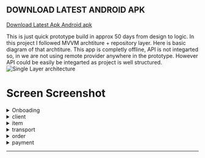 ## DOWNLOAD LATEST ANDROID APK
[Download Latest Apk Android apk](https://github.com/Vedsaga/salesman/actions/workflows/apk_build.yml)

This is just quick prototype build in approx 50 days from design to logic. In this project I followed MVVM archtiture + repository layer. Here is basic diagram of that archtiture. This app is completly offline, API is not integarted so, in we are not using remote provider anywhere in the prototype. However API could be easily be integarted as project is well structured.
![Single Layer architecture](https://user-images.githubusercontent.com/59083528/179910380-06deb2dd-d9b8-4d59-8751-d67cc1d3475b.svg)



# Screen Screenshot

<details close>
<summary>Onboading</summary>
<br>
![Screenshot_20220720_082514](https://user-images.githubusercontent.com/59083528/179907530-5df05792-0d0d-4a0f-8a35-9f4f1096c5dd.jpg)
![Screenshot_2022_0720_082014](https://user-images.githubusercontent.com/59083528/179907549-90da5f47-9ded-47d9-aeb8-6718e388b5d8.jpg)
![Screenshot_20220720_081937](https://user-images.githubusercontent.com/59083528/179907552-c7e3122d-f2c3-4f2a-a7cc-f39575a9090b.jpg)
![Screenshot_20220720_081917](https://user-images.githubusercontent.com/59083528/179907461-cc09bd2e-f7e9-46c2-8879-4ef005ddbc6b.jpg)
![Screenshot_2022_0720_081844](https://user-images.githubusercontent.com/59083528/179907470-e63fe3a6-0198-4d19-b841-468daa7a039e.jpg)
![Screenshot_2022_0720_084104](https://user-images.githubusercontent.com/59083528/179907477-1f5c4631-da61-4b1d-8e3f-7a482ae53356.jpg)
</details>

<details close>
<summary>client</summary>
<br>


![Screenshot_20220720_082202](https://user-images.githubusercontent.com/59083528/179907547-e672fb9b-8b4f-40d2-8825-de9bb9649d44.jpg)
![Screenshot_20220720_083709](https://user-images.githubusercontent.com/59083528/179907498-823910a6-2715-4af1-beda-3d947208620f.jpg)
![Screenshot_20220720_083703](https://user-images.githubusercontent.com/59083528/179907501-6a015a31-56b6-46a9-970b-a2ba2254969f.jpg)
![Screenshot_20220720_083657](https://user-images.githubusercontent.com/59083528/179907508-b3f9631e-acd9-4042-842e-505746e61c60.jpg)
</details>


<details close>
<summary>item</summary>
<br>
![Screenshot_20220720_082505](https://user-images.githubusercontent.com/59083528/179907535-51dc95ac-5832-4985-856b-8180a4594118.jpg)
![Screenshot_20220720_082455](https://user-images.githubusercontent.com/59083528/179907537-b754dbeb-7898-44b3-b098-a8df68fdc2fa.jpg)
![Screenshot_20220720_082438](https://user-images.githubusercontent.com/59083528/179907539-0b8412a6-f4a1-4eaf-89ae-7e7ad718a04c.jpg)
![Screenshot_20220720_082246](https://user-images.githubusercontent.com/59083528/179907541-45aa719c-5220-4cb8-b2df-0f8edc486e81.jpg)
![Screenshot_20220720_082234](https://user-images.githubusercontent.com/59083528/179907542-1a83fa72-0cbe-4c69-b16a-0d6e74a7e060.jpg)
</details>

<details close>
<summary>transport</summary>
<br>

![Screenshot_20220720_083622](https://user-images.githubusercontent.com/59083528/179907517-a9af789c-0d51-4ba2-9174-495057ef42ec.jpg)
![Screenshot_20220720_083310](https://user-images.githubusercontent.com/59083528/179907520-099b4a99-0422-43ad-a0d6-866cb274f2f9.jpg)
![Screenshot_20220720_082552](https://user-images.githubusercontent.com/59083528/179907527-8b8f6ac4-5dce-49b1-8363-807ec3f7b5e3.jpg)
</details>

<details close>
<summary>order</summary>
<br>

![Screenshot_20220720_083854](https://user-images.githubusercontent.com/59083528/179907495-80d8011e-f1c7-46c8-8a70-a64175f552e1.jpg)
![Screenshot_20220720_083848](https://user-images.githubusercontent.com/59083528/179907497-2f222827-0605-40c6-8eb7-bd3545ec9bff.jpg)
![Screenshot_20220720_083652](https://user-images.githubusercontent.com/59083528/179907511-6897b2fd-476a-4f7e-88e6-151ad8dc64ca.jpg)
![Screenshot_20220720_083635](https://user-images.githubusercontent.com/59083528/179907514-22070276-9ddc-4a4d-9192-93ed779d256d.jpg)
![Screenshot_2022_0720_082721](https://user-images.githubusercontent.com/59083528/179907523-4ab80c43-42b7-4997-8ece-105360cb305c.jpg)
![Screenshot_20220720_082632](https://user-images.githubusercontent.com/59083528/179907526-5e093bff-a115-4fe0-bb6c-ea2c2f7052d1.jpg)
</details>


<details close>
<summary>payment</summary>
<br>

![Screenshot_2022_0720_084021](https://user-images.githubusercontent.com/59083528/179907485-72d10833-1c0c-4604-a6a6-d6a3ffccf09a.jpg)
![Screenshot_2022_0720_084005](https://user-images.githubusercontent.com/59083528/179907489-e89efb36-19c8-4a44-8cca-ba1bfccc21c8.jpg)
![Screenshot_20220720_083953](https://user-images.githubusercontent.com/59083528/179907492-370c5d31-9b5e-42c0-8546-6ac304ba14cd.jpg)
</details>

---
